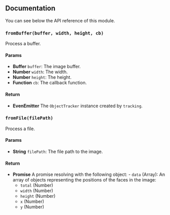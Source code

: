 ## Documentation

You can see below the API reference of this module.

### `fromBuffer(buffer, width, height, cb)`
Process a buffer.

#### Params

- **Buffer** `buffer`: The image buffer.
- **Number** `width`: The width.
- **Number** `height`: The height.
- **Function** `cb`: The callback function.

#### Return
- **EvenEmitter** The `ObjectTracker` instance created by `tracking`.

### `fromFile(filePath)`
Process a file.

#### Params

- **String** `filePath`: The file path to the image.

#### Return
- **Promise** A promise resolving with the following object:    - `data` (Array): An array of objects representing the positions of the faces in the image:
     - `total` (Number)
     - `width` (Number)
     - `height` (Number)
     - `x` (Number)
     - `y` (Number)

